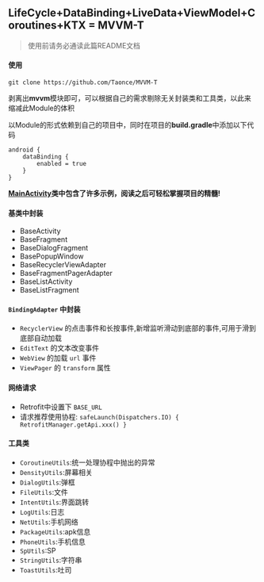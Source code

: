 ## LifeCycle+DataBinding+LiveData+ViewModel+Coroutines+KTX = MVVM-T
> 使用前请务必通读此篇README文档

#### 使用

`git clone https://github.com/Taonce/MVVM-T`

剥离出**mvvm**模块即可，可以根据自己的需求剔除无关封装类和工具类，以此来缩减此Module的体积

以Module的形式依赖到自己的项目中，同时在项目的**build.gradle**中添加以下代码

```
android {
    dataBinding {
        enabled = true
    }
}
```

**[MainActivity](https://github.com/Taonce/MVVM-T/blob/master/app/src/main/java/com/taonce/mvvmt/MainActivity.kt)类中包含了许多示例，阅读之后可轻松掌握项目的精髓!**

#### 基类中封装
* BaseActivity
* BaseFragment
* BaseDialogFragment
* BasePopupWindow
* BaseRecyclerViewAdapter
* BaseFragmentPagerAdapter
* BaseListActivity
* BaseListFragment

#### `BindingAdapter` 中封装
* `RecyclerView` 的点击事件和长按事件,新增监听滑动到底部的事件,可用于滑到底部自动加载
* `EditText` 的文本改变事件
* `WebView` 的加载 `url` 事件
* `ViewPager` 的 `transform` 属性

#### 网络请求
* Retrofit中设置下 `BASE_URL`
* 请求推荐使用协程: `safeLaunch(Dispatchers.IO) { RetrofitManager.getApi.xxx() }`

#### 工具类
* `CoroutineUtils`:统一处理协程中抛出的异常
* `DensityUtils`:屏幕相关
* `DialogUtils`:弹框
* `FileUtils`:文件
* `IntentUtils`:界面跳转
* `LogUtils`:日志
* `NetUtils`:手机网络
* `PackageUtils`:apk信息
* `PhoneUtils`:手机信息
* `SpUtils`:SP
* `StringUtils`:字符串
* `ToastUtils`:吐司